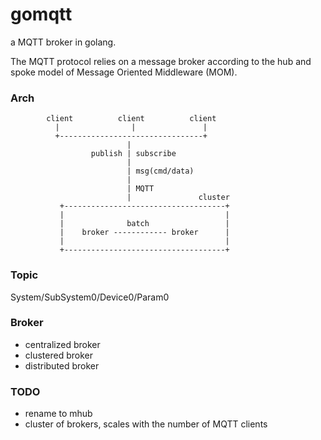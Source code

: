 gomqtt
======

a MQTT broker in golang.

The MQTT protocol relies on a message broker according to the hub and spoke model 
of Message Oriented Middleware (MOM).


### Arch

            client          client          client
              |                |               |
              +--------------------------------+
                              |
                      publish | subscribe
                              |
                              | msg(cmd/data)
                              |
                              | MQTT
                              |               cluster
               +------------------------------------+
               |                                    |
               |              batch                 |
               |    broker ------------ broker      |
               |                                    |
               +------------------------------------+


### Topic

System/SubSystem0/Device0/Param0

### Broker

*   centralized broker
*   clustered broker
*   distributed broker

### TODO
*   rename to mhub
*   cluster of brokers, scales with the number of MQTT clients
